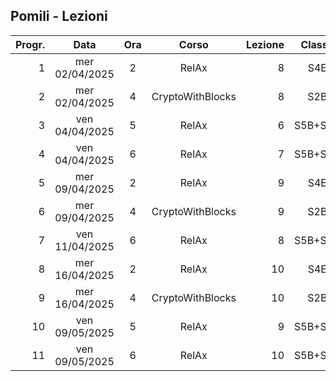 ## Pomili - Lezioni

|Progr.| Data | Ora | Corso | Lezione | Classe |
|--:|:-:|:-:|:-:|--:|:-:|
|1|mer 02/04/2025|2|RelAx|8|S4E|
|2|mer 02/04/2025|4|CryptoWithBlocks|8|S2B|
|3|ven 04/04/2025|5|RelAx|6|S5B+S5D|
|4|ven 04/04/2025|6|RelAx|7|S5B+S5D|
|5|mer 09/04/2025|2|RelAx|9|S4E|
|6|mer 09/04/2025|4|CryptoWithBlocks|9|S2B|
|7|ven 11/04/2025|6|RelAx|8|S5B+S5D|
|8|mer 16/04/2025|2|RelAx|10|S4E|
|9|mer 16/04/2025|4|CryptoWithBlocks|10|S2B|
|10|ven 09/05/2025|5|RelAx|9|S5B+S5D|
|11|ven 09/05/2025|6|RelAx|10|S5B+S5D|


